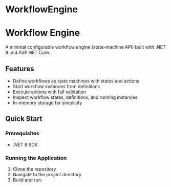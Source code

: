 # WorkflowEngine
# Workflow Engine

A minimal configurable workflow engine (state-machine API) built with .NET 8 and ASP.NET Core.

## Features

- Define workflows as state machines with states and actions
- Start workflow instances from definitions
- Execute actions with full validation
- Inspect workflow states, definitions, and running instances
- In-memory storage for simplicity

## Quick Start

### Prerequisites
- .NET 8 SDK

### Running the Application

1. Clone the repository
2. Navigate to the project directory
3. Build and run:

